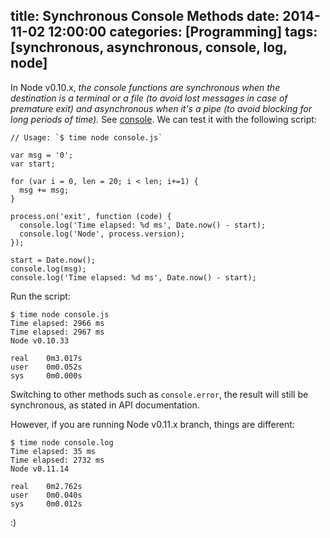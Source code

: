 title: Synchronous Console Methods
date: 2014-11-02 12:00:00
categories: [Programming]
tags: [synchronous, asynchronous, console, log, node]
---

In Node v0.10.x, _the console functions are synchronous when the destination is a terminal or a file (to avoid lost messages in case of premature exit) and asynchronous when it's a pipe (to avoid blocking for long periods of time)._ See [console]. We can test it with the following script:

<!-- more -->

```
// Usage: `$ time node console.js`

var msg = '0';
var start;

for (var i = 0, len = 20; i < len; i+=1) {
  msg += msg;
}

process.on('exit', function (code) {
  console.log('Time elapsed: %d ms', Date.now() - start);
  console.log('Node', process.version);
});

start = Date.now();
console.log(msg);
console.log('Time elapsed: %d ms', Date.now() - start);
```

Run the script:

```
$ time node console.js
Time elapsed: 2966 ms
Time elapsed: 2967 ms
Node v0.10.33

real    0m3.017s
user    0m0.052s
sys     0m0.000s
```

Switching to other methods such as `console.error`, the result will still be synchronous, as stated in API documentation.

However, if you are running Node v0.11.x branch, things are different:

```
$ time node console.log
Time elapsed: 35 ms
Time elapsed: 2732 ms
Node v0.11.14

real    0m2.762s
user    0m0.040s
sys     0m0.012s
```

:)

[console]: http://nodejs.org/api/console.html
